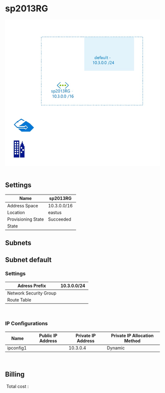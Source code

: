 # sp2013RG
![Cloudockit](../assets/6df43a41579448b5915a9ae27dc66adc.jpg) 
## Settings


| Name | sp2013RG  |
| --- | --- |
| Address Space | 10.3.0.0/16  |
| Location | eastus  |
| Provisioning State | Succeeded  |
| State |   |



## Subnets

## Subnet default

### Settings


| Adress Prefix | 10.3.0.0/24  |
| --- | --- |
| Network Security Group |   |
| Route Table |   |

 
### IP Configurations


| Name | Public IP Address | Private IP Address | Private IP Allocation Method |
| --- | --- | --- | --- |
| ipconfig1  |   | 10.3.0.4  | Dynamic  |
 







## Billing
 Total cost : 
